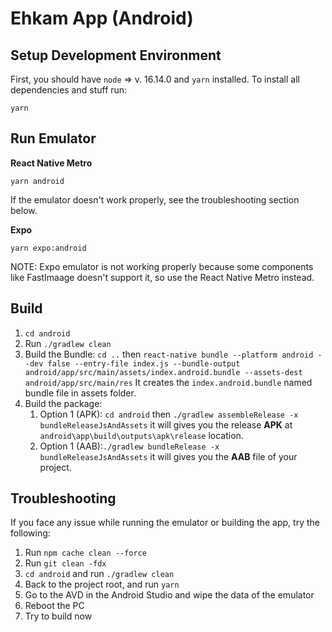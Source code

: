 # Ehkam App (Android)

## Setup Development Environment

First, you should have `node` => v. 16.14.0 and `yarn` installed. To install all dependencies and stuff run:

```
yarn
```

## Run Emulator

**React Native Metro**

```
yarn android
```

If the emulator doesn't work properly, see the troubleshooting section below.

**Expo**

```
yarn expo:android
```

NOTE: Expo emulator is not working properly because some components like FastImaage doesn't support it, so use the React Native Metro instead.

## Build

1. `cd android`
2. Run `./gradlew clean`
3. Build the Bundle: `cd ..` then `react-native bundle --platform android --dev false --entry-file index.js --bundle-output android/app/src/main/assets/index.android.bundle --assets-dest android/app/src/main/res` It creates the `index.android.bundle` named bundle file in assets folder.
4. Build the package:
   1. Option 1 (APK): `cd android` then `./gradlew assembleRelease -x bundleReleaseJsAndAssets` it will gives you the release **APK** at `android\app\build\outputs\apk\release` location.
   2. Option 1 (AAB):`./gradlew bundleRelease -x bundleReleaseJsAndAssets` it will gives you the **AAB** file of your project.

## Troubleshooting

If you face any issue while running the emulator or building the app, try the following:

1. Run `npm cache clean --force`
2. Run `git clean -fdx`
3. `cd android` and run `./gradlew clean`
4. Back to the project root, and run `yarn`
5. Go to the AVD in the Android Studio and wipe the data of the emulator
6. Reboot the PC
7. Try to build now
